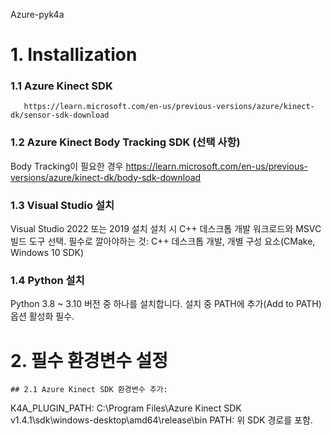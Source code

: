 Azure-pyk4a

# 1. Installization

### 1.1 Azure Kinect SDK
       
       https://learn.microsoft.com/en-us/previous-versions/azure/kinect-dk/sensor-sdk-download


### 1.2 Azure Kinect Body Tracking SDK (선택 사항)
   
   Body Tracking이 필요한 경우
   https://learn.microsoft.com/en-us/previous-versions/azure/kinect-dk/body-sdk-download


 ### 1.3 Visual Studio 설치
   
   Visual Studio 2022 또는 2019 설치
   설치 시 C++ 데스크톱 개발 워크로드와 MSVC 빌드 도구 선택.
   필수로 깔아야하는 것: C++ 데스크톱 개발, 개별 구성 요소(CMake, Windows 10 SDK)


  ### 1.4 Python 설치
   
   Python 3.8 ~ 3.10 버전 중 하나를 설치합니다.
   설치 중 PATH에 추가(Add to PATH) 옵션 활성화 필수.


# 2. 필수 환경변수 설정
    ## 2.1 Azure Kinect SDK 환경변수 추가:
   
   K4A_PLUGIN_PATH: C:\Program Files\Azure Kinect SDK v1.4.1\sdk\windows-desktop\amd64\release\bin
   PATH: 위 SDK 경로를 포함.
   
